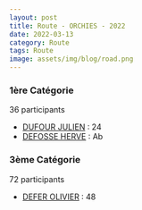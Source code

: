 ```yaml
---
layout: post
title: Route - ORCHIES - 2022
date: 2022-03-13
category: Route
tags: Route
image: assets/img/blog/road.png
---
```


### 1ère Catégorie
36 participants
- [DUFOUR JULIEN](https://teamspecializedlille.cc/coureurs/dufourjulien) : 24
- [DEFOSSE HERVE](https://teamspecializedlille.cc/coureurs/defosseherve) : Ab

### 3ème Catégorie
72 participants
- [DEFER OLIVIER](https://teamspecializedlille.cc/coureurs/deferolivier) : 48
